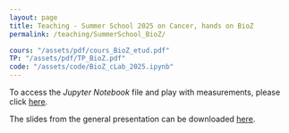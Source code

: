```yaml
---
layout: page
title: Teaching - Summer School 2025 on Cancer, hands on BioZ
permalink: /teaching/SummerSchool_BioZ/

cours: "/assets/pdf/cours_BioZ_etud.pdf"
TP: "/assets/pdf/TP_BioZ.pdf"
code: "/assets/code/BioZ_cLab_2025.ipynb"
---
```


To access the *Jupyter Notebook* file and play with measurements, please click [here](/assets/code/BioZ_Lab_2025.ipynb).

The slides from the general presentation can be downloaded [here](/assets/pdf/cours_BioZ_etud.pdf).